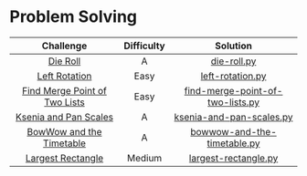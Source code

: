 # Problem Solving

| Challenge     | Difficulty    | Solution |
| :-------------: |:-------------:| :-----:|
| [Die Roll](http://codeforces.com/contest/9/problem/A)      | A | [die-roll.py](CS21-Science-Day-1/die-roll.py) |
| [Left Rotation](https://www.hackerrank.com/challenges/array-left-rotation/problem)   | Easy      |   [left-rotation.py](CS21-Science-Day-1/left-rotation.py) |
| [Find Merge Point of Two Lists](https://www.hackerrank.com/challenges/find-the-merge-point-of-two-joined-linked-lists/problem)     | Easy    | [find-merge-point-of-two-lists.py](CS21-Science-Day-2/find-merge-point-of-two-lists.py) |
| [Ksenia and Pan Scales](https://codeforces.com/contest/382/problem/A)     | A    | [ksenia-and-pan-scales.py](Algorithms-and-Data-Structures-training---IEEE-CS-ZSB/CS21-Science-Day-2/ksenia-and-pan-scales.py) |
| [BowWow and the Timetable](https://codeforces.com/contest/1204/problem/A)     | A    | [bowwow-and-the-timetable.py](Algorithms-and-Data-Structures-training---IEEE-CS-ZSB/CS21-Science-Day-3/bowwow-and-the-timetable.py) |
| [Largest Rectangle](https://www.hackerrank.com/challenges/largest-rectangle/problem)     | Medium    | [largest-rectangle.py](Algorithms-and-Data-Structures-training---IEEE-CS-ZSB/CS21-Science-Day-3/largest-rectangle.py) |
